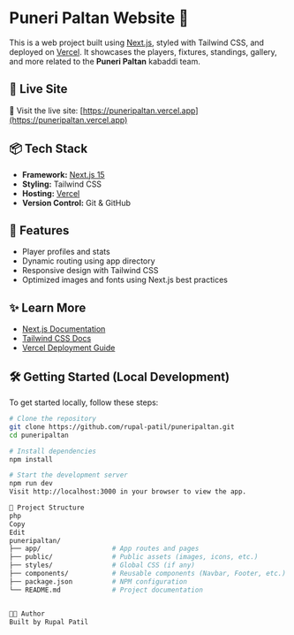 # Puneri Paltan Website 🏉

This is a web project built using [Next.js](https://nextjs.org), styled with Tailwind CSS, and deployed on [Vercel](https://vercel.com). It showcases the players, fixtures, standings, gallery, and more related to the **Puneri Paltan** kabaddi team.

## 🚀 Live Site

🔗 Visit the live site: [https://puneripaltan.vercel.app](https://puneripaltan.vercel.app)

## 📦 Tech Stack

- **Framework:** [Next.js 15](https://nextjs.org)
- **Styling:** Tailwind CSS
- **Hosting:** [Vercel](https://vercel.com)
- **Version Control:** Git & GitHub

## 📁 Features

- Player profiles and stats
- Dynamic routing using app directory
- Responsive design with Tailwind CSS
- Optimized images and fonts using Next.js best practices
  
## ✨ Learn More

- [Next.js Documentation](https://nextjs.org/docs)
- [Tailwind CSS Docs](https://tailwindcss.com/docs)
- [Vercel Deployment Guide](https://vercel.com/docs)
  
## 🛠️ Getting Started (Local Development)

To get started locally, follow these steps:

```bash
# Clone the repository
git clone https://github.com/rupal-patil/puneripaltan.git
cd puneripaltan

# Install dependencies
npm install

# Start the development server
npm run dev
Visit http://localhost:3000 in your browser to view the app.

📂 Project Structure
php
Copy
Edit
puneripaltan/
├── app/                  # App routes and pages
├── public/               # Public assets (images, icons, etc.)
├── styles/               # Global CSS (if any)
├── components/           # Reusable components (Navbar, Footer, etc.)
├── package.json          # NPM configuration
└── README.md             # Project documentation


👩‍💻 Author
Built by Rupal Patil

